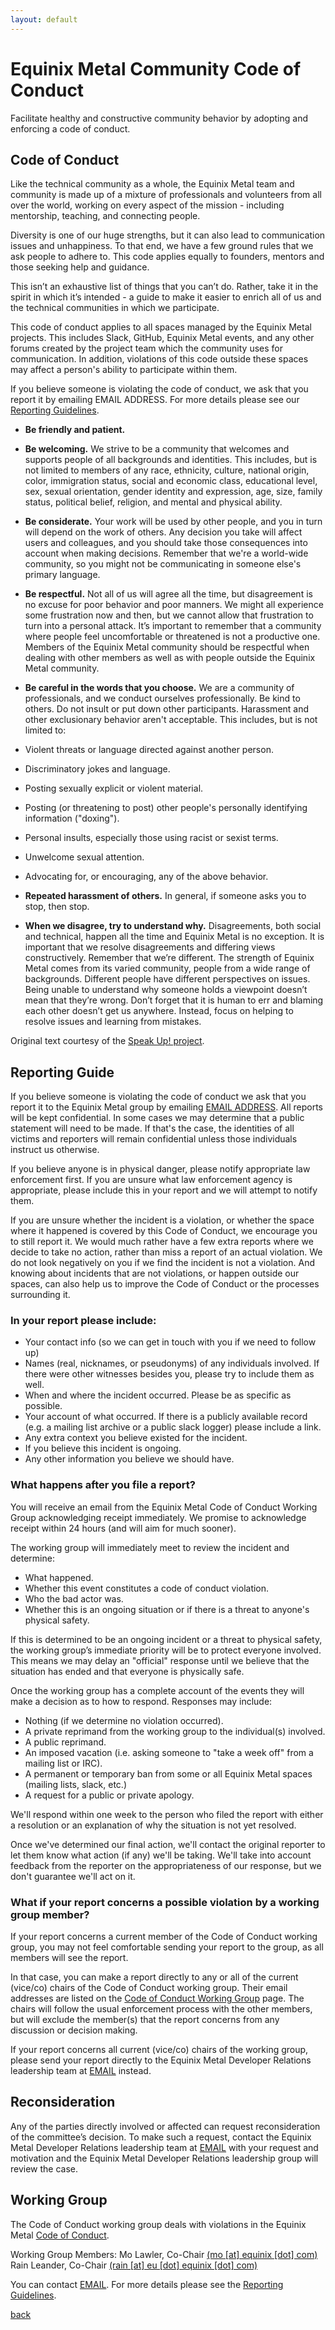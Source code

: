```yaml
---
layout: default
---
```


# Equinix Metal Community Code of Conduct

Facilitate healthy and constructive community behavior by adopting and enforcing a code of conduct.

## Code of Conduct

Like the technical community as a whole, the Equinix Metal team and community is made up of a mixture of professionals and volunteers from all over the world, working on every aspect of the mission - including mentorship, teaching, and connecting people.

Diversity is one of our huge strengths, but it can also lead to communication issues and unhappiness. To that end, we have a few ground rules that we ask people to adhere to. This code applies equally to founders, mentors and those seeking help and guidance.

This isn’t an exhaustive list of things that you can’t do. Rather, take it in the spirit in which it’s intended - a guide to make it easier to enrich all of us and the technical communities in which we participate.

This code of conduct applies to all spaces managed by the Equinix Metal projects. This includes Slack, GitHub, Equinix Metal events, and any other forums created by the project team which the community uses for communication. In addition, violations of this code outside these spaces may affect a person's ability to participate within them.

If you believe someone is violating the code of conduct, we ask that you report it by emailing EMAIL ADDRESS. For more details please see our [Reporting Guidelines](reporting-guidelines.html).

* **Be friendly and patient.**

* **Be welcoming.** We strive to be a community that welcomes and supports people of all backgrounds and identities. This includes, but is not limited to members of any race, ethnicity, culture, national origin, color, immigration status, social and economic class, educational level, sex, sexual orientation, gender identity and expression, age, size, family status, political belief, religion, and mental and physical ability.

* **Be considerate.** Your work will be used by other people, and you in turn will depend on the work of others. Any decision you take will affect users and colleagues, and you should take those consequences into account when making decisions. Remember that we're a world-wide community, so you might not be communicating in someone else's primary language.

* **Be respectful.** Not all of us will agree all the time, but disagreement is no excuse for poor behavior and poor manners. We might all experience some frustration now and then, but we cannot allow that frustration to turn into a personal attack. It’s important to remember that a community where people feel uncomfortable or threatened is not a productive one. Members of the Equinix Metal community should be respectful when dealing with other members as well as with people outside the Equinix Metal community.

* **Be careful in the words that you choose.** We are a community of professionals, and we conduct ourselves professionally. Be kind to others. Do not insult or put down other participants. Harassment and other exclusionary behavior aren't acceptable. This includes, but is not limited to:
* Violent threats or language directed against another person.
* Discriminatory jokes and language.
* Posting sexually explicit or violent material.
* Posting (or threatening to post) other people's personally identifying information ("doxing").
* Personal insults, especially those using racist or sexist terms.
* Unwelcome sexual attention.
* Advocating for, or encouraging, any of the above behavior.

* **Repeated harassment of others.** In general, if someone asks you to stop, then stop.

* **When we disagree, try to understand why.** Disagreements, both social and technical, happen all the time and Equinix Metal is no exception. It is important that we resolve disagreements and differing views constructively. Remember that we’re different. The strength of Equinix Metal comes from its varied community, people from a wide range of backgrounds. Different people have different perspectives on issues. Being unable to understand why someone holds a viewpoint doesn’t mean that they’re wrong. Don’t forget that it is human to err and blaming each other doesn’t get us anywhere. Instead, focus on helping to resolve issues and learning from mistakes.

Original text courtesy of the [Speak Up! project](http://web.archive.org/web/20141109123859/http://speakup.io/coc.html).

## Reporting Guide
If you believe someone is violating the code of conduct we ask that you report it to the Equinix Metal group by emailing [EMAIL ADDRESS](). All reports will be kept confidential. In some cases we may determine that a public statement will need to be made. If that's the case, the identities of all victims and reporters will remain confidential unless those individuals instruct us otherwise.

If you believe anyone is in physical danger, please notify appropriate law enforcement first. If you are unsure what law enforcement agency is appropriate, please include this in your report and we will attempt to notify them.

If you are unsure whether the incident is a violation, or whether the space where it happened is covered by this Code of Conduct, we encourage you to still report it. We would much rather have a few extra reports where we decide to take no action, rather than miss a report of an actual violation. We do not look negatively on you if we find the incident is not a violation. And knowing about incidents that are not violations, or happen outside our spaces, can also help us to improve the Code of Conduct or the processes surrounding it.

### In your report please include:
* Your contact info (so we can get in touch with you if we need to follow up)
* Names (real, nicknames, or pseudonyms) of any individuals involved. If there were other witnesses besides you, please try to include them as well.
* When and where the incident occurred. Please be as specific as possible.
* Your account of what occurred. If there is a publicly available record (e.g. a mailing list archive or a public slack logger) please include a link.
* Any extra context you believe existed for the incident.
* If you believe this incident is ongoing.
* Any other information you believe we should have.

### What happens after you file a report?
You will receive an email from the Equinix Metal Code of Conduct Working Group acknowledging receipt immediately. We promise to acknowledge receipt within 24 hours (and will aim for much sooner).

The working group will immediately meet to review the incident and determine:
* What happened.
* Whether this event constitutes a code of conduct violation.
* Who the bad actor was.
* Whether this is an ongoing situation or if there is a threat to anyone's physical safety.

If this is determined to be an ongoing incident or a threat to physical safety, the working group’s immediate priority will be to protect everyone involved. This means we may delay an "official" response until we believe that the situation has ended and that everyone is physically safe.

Once the working group has a complete account of the events they will make a decision as to how to respond. Responses may include:

* Nothing (if we determine no violation occurred).
* A private reprimand from the working group to the individual(s) involved.
* A public reprimand.
* An imposed vacation (i.e. asking someone to "take a week off" from a mailing list or IRC).
* A permanent or temporary ban from some or all Equinix Metal spaces (mailing lists, slack, etc.)
* A request for a public or private apology.

We'll respond within one week to the person who filed the report with either a resolution or an explanation of why the situation is not yet resolved.

Once we've determined our final action, we'll contact the original reporter to let them know what action (if any) we'll be taking. We'll take into account feedback from the reporter on the appropriateness of our response, but we don't guarantee we'll act on it.

### What if your report concerns a possible violation by a working group member?
If your report concerns a current member of the Code of Conduct working group, you may not feel comfortable sending your report to the group, as all members will see the report.

In that case, you can make a report directly to any or all of the current (vice/co) chairs of the Code of Conduct working group. Their email addresses are listed on the [Code of Conduct Working Group](working-group.html) page. The chairs will follow the usual enforcement process with the other members, but will exclude the member(s) that the report concerns from any discussion or decision making.

If your report concerns all current (vice/co) chairs of the working group, please send your report directly to the Equinix Metal Developer Relations leadership team at [EMAIL]() instead.

## Reconsideration

Any of the parties directly involved or affected can request reconsideration of the committee’s decision. To make such a request, contact the Equinix Metal Developer Relations leadership team at [EMAIL]() with your request and motivation and the Equinix Metal Developer Relations leadership group will review the case.

## Working Group
The Code of Conduct working group deals with violations in the Equinix Metal [Code of Conduct](CODE_OF_CONDUCT.html).

Working Group Members:
Mo Lawler, Co-Chair [(mo [at] equinix [dot] com)]()
Rain Leander, Co-Chair [(rain [at] eu [dot] equinix [dot] com)]()

You can contact [EMAIL](). For more details please see the [Reporting Guidelines](reporting-guidelines.html).

[back](./)
